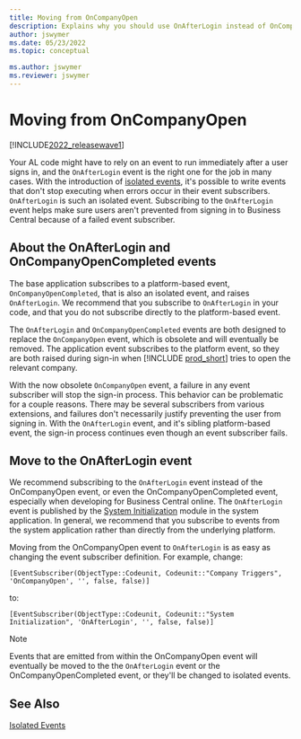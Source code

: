 ```yaml
---
title: Moving from OnCompanyOpen
description: Explains why you should use OnAfterLogin instead of OnCompanyOpen.
author: jswymer
ms.date: 05/23/2022
ms.topic: conceptual

ms.author: jswymer
ms.reviewer: jswymer
---
```

# Moving from OnCompanyOpen

[!INCLUDE[2022_releasewave1](../includes/2022_releasewave1.md)]

Your AL code might have to rely on an event to run immediately after a user signs in, and the `OnAfterLogin` event is the right one for the job in many cases. With the introduction of [isolated events](devenv-events-isolated.md), it's possible to write events that don't stop executing when errors occur in their event subscribers. `OnAfterLogin` is such an isolated event. Subscribing to the `OnAfterLogin` event helps make sure users aren't prevented from signing in to Business Central because of a failed event subscriber.

## About the OnAfterLogin and OnCompanyOpenCompleted events

The base application subscribes to a platform-based event, `OnCompanyOpenCompleted`, that is also an isolated event, and raises `OnAfterLogin`. We recommend that you subscribe to `OnAfterLogin` in your code, and that you do not subscribe directly to the platform-based event.

The `OnAfterLogin` and `OnCompanyOpenCompleted` events are both designed to replace the `OnCompanyOpen` event, which is obsolete and will eventually be removed. The application event subscribes to the platform event, so they are both raised during sign-in when [!INCLUDE [prod_short](includes/prod_short.md)] tries to open the relevant company.

With the now obsolete `OnCompanyOpen` event, a failure in any event subscriber will stop the sign-in process. This behavior can be problematic for a couple reasons. There may be several subscribers from various extensions, and failures don't necessarily justify preventing the user from signing in. With the `OnAfterLogin` event, and it's sibling platform-based event, the sign-in process continues even though an event subscriber fails.

## Move to the OnAfterLogin event

We recommend subscribing to the `OnAfterLogin` event instead of the OnCompanyOpen event, or even the OnCompanyOpenCompleted event, especially when developing for Business Central online. The `OnAfterLogin` event is published by the [System Initialization](https://github.com/microsoft/BCApps/tree/main/src/System%20Application/App/System%20Initialization) module in the system application. In general, we recommend that you subscribe to events from the system application rather than directly from the underlying platform.

Moving from the OnCompanyOpen event to `OnAfterLogin` is as easy as changing the event subscriber definition. For example, change:

```al
[EventSubscriber(ObjectType::Codeunit, Codeunit::"Company Triggers", 'OnCompanyOpen', '', false, false)]
```

to:

```al
[EventSubscriber(ObjectType::Codeunit, Codeunit::"System Initialization", 'OnAfterLogin', '', false, false)]
```

> [!NOTE]
> Events that are emitted from within the OnCompanyOpen event will eventually be moved to the the `OnAfterLogin` event or the OnCompanyOpenCompleted event, or they'll be changed to isolated events.

## See Also

[Isolated Events](devenv-events-isolated.md)  
